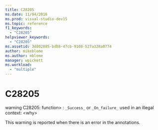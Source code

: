 ```yaml
---
title: C28205
ms.date: 11/04/2016
ms.prod: visual-studio-dev15
ms.topic: reference
f1_keywords:
  - "C28205"
helpviewer_keywords:
  - "C28205"
ms.assetid: 3d802885-bdb8-47cb-9108-527a328a0774
author: mikeblome
ms.author: mblome
manager: wpickett
ms.workload:
  - "multiple"
---
```

# C28205
warning C28205: function> : `_Success_` or `_On_failure_` used in an illegal context: \<why>

 This warning is reported when there is an error in the annotations.